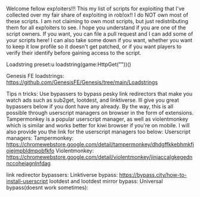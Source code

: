 Welcome fellow exp!oiters!!! This my list of scripts for exploiting that I've collected over my fair share of exp!oiting in rob!ox!!
I do NOT own most of these scripts. I am not claiming to own most scripts, but just redistributing them for all exp!oiters to see. I hope you understand if you are one of the script owners.
If you want, you can file a pull request and I can add some of your scripts here! I can also take some down if you want, whether you want to keep it low profile so it doesn't get patched, or if you want players to verify their identify before gaining access to the script.

Loadstring preset:u
loadstring(game:HttpGet(""))()

Genesis FE loadstrings:
https://github.com/GenesisFE/Genesis/tree/main/Loadstrings

Tips n tricks:
Use bypassers to bypass pesky link redirectors that make you watch ads such as sub2get, lootdest, and linktiverse. Ill give you great bypassers below if you dont have any already.
By the way, this is all possible through userscript managers on browser in the form of extensions. Tampermonkey is a popular userscript manager, as well as violentmonkey which is similar and works better for kiwi browser if you're on mobile. I will also provide you the link for the userscript managers too below:
Userscript managers:
Tampermonkey: https://chromewebstore.google.com/detail/tampermonkey/dhdgffkkebhmkfjojejmpbldmpobfkfo
Violentmonkey: https://chromewebstore.google.com/detail/violentmonkey/jinjaccalgkegednnccohejagnlnfdag

link redirector bypassers:
Linktiverse bypass: https://bypass.city/how-to-install-userscript
lootdest and lootdest mirror bypass:
Universal bypass(doesnt work sometimes):
